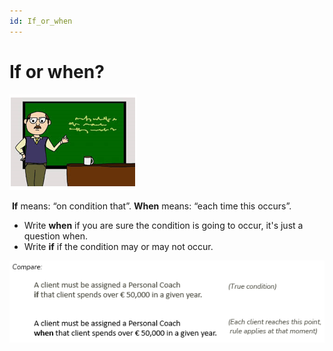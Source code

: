```yaml
---
id: If_or_when
---
```


# If or when?

![](./assets/053d4b5b-9680-4b72-b7be-cf846283a05d.png)

 **If** means: “on condition that”. **When** means: “each time this occurs”.

- Write **when** if you are sure the condition is going to occur, it's just a question when.
- Write **if** if the condition may or may not occur.

![](./assets/e47e4177-5f13-4913-8b1f-2fd66995f648.png)

 
